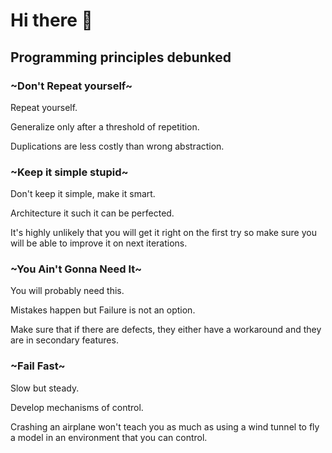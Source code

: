 # Hi there 👋

## Programming principles debunked

### ~Don't Repeat yourself~ 

Repeat yourself.

Generalize only after a threshold of repetition.

Duplications are less costly than wrong abstraction.

### ~Keep it simple stupid~ 

Don't keep it simple, make it smart.

Architecture it such it can be perfected.

It's highly unlikely that you will get it right on the first try so make sure you will be able to improve it on next iterations.

### ~You Ain't Gonna Need It~ 

You will probably need this.

Mistakes happen but Failure is not an option.

Make sure that if there are defects, they either have a workaround and they are in secondary features.

### ~Fail Fast~ 

Slow but steady.

Develop mechanisms of control.

Crashing an airplane won't teach you as much as using a wind tunnel to fly a model in an environment that you can control.
